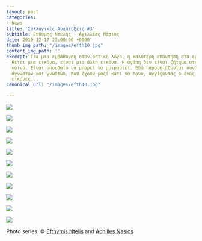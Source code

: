 ```yaml
---
layout: post
categories:
- News
title: 'Συλλογικές Αναπτύξεις #3'
subtitle: Ευθύμης Ντελής - Αχιλλέας Νάσιος
date: 2019-12-17 23:00:00 +0000
thumb_img_path: "/images/efth10.jpg"
content_img_path: ''
excerpt: Για μια εμβάθυνση στον οπτικό λόγο, η καλύτερη απάντηση στα ερωτήματα που
  θέτει μια εικόνα, είναι μια άλλη εικόνα. Η αγάπη δεν είναι ζήτημα ατομικό, αλλά
  κοινό. Είναι σπουδαίο να μπορεί να μοιραστεί. Εδώ παρουσιάζονται συνδέσεις φίλων,
  άγνωστων και γνωστών, που έχουν μαζί κάτι να πουν, αγγίζοντας ο ένας τον άλλον με
  εικόνες...
canonical_url: "/images/efth10.jpg"

---
```

![](/images/bwok-2.jpg)

![](/images/efth01.jpg)

![](/images/efth02.jpg)

![](/images/efth03_MG_2435.jpg)

![](/images/efth04.jpg)

![](/images/efth05_MG_8132.jpg)

![](/images/efth06.jpg)

![](/images/efth07_MG_0905.jpg)

![](/images/efth08.jpg)

![](/images/efth09_MG_2579.jpg)

![](/images/efth10.jpg)

Photo series: © <a href="https://www.facebook.com/profile.php?id=100006985305065" target="blank">Efthymis Ntelis</a> and  <a href="[https://anikon.org/"  target="blank">Achilles Nasios</a>